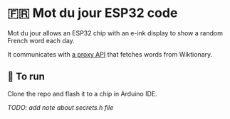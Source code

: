 # 🇫🇷 Mot du jour ESP32 code

Mot du jour allows an ESP32 chip with an e-ink display to show a random French word each day.

It communicates with [a proxy API](https://github.com/jamesalexatkin/mot-du-jour-api) that fetches words from Wiktionary.

## 🏃 To run

Clone the repo and flash it to a chip in Arduino IDE.

*TODO: add note about secrets.h file*